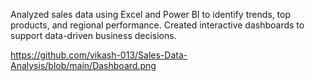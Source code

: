 Analyzed sales data using Excel and Power BI to identify trends, top products, and regional performance.
Created interactive dashboards to support data-driven business decisions.

 https://github.com/vikash-013/Sales-Data-Analysis/blob/main/Dashboard.png

